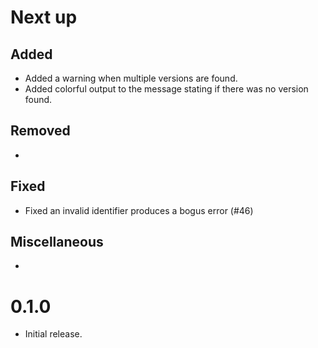 # Next up

## Added

- Added a warning when multiple versions are found.
- Added colorful output to the message stating if there was no version found.

## Removed

-

## Fixed

- Fixed an invalid identifier produces a bogus error (#46)

## Miscellaneous

-

# 0.1.0

- Initial release.
